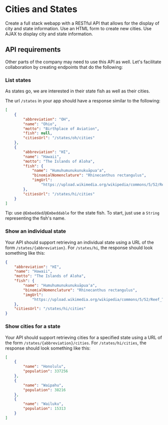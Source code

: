 # Cities and States

Create a full stack webapp with a RESTful API that allows for the display of city and state information. Use an HTML form to create new cities. Use AJAX to display city and state information.

## API requirements

Other parts of the company may need to use this API as well. Let's facilitate collaboration by creating endpoints that do the following:

### List states

As states go, we are interested in their state fish as well as their cities.

The url `/states` in your app should have a response similar to the following:

```json
[
	{
		"abbreviation": "OH",
		"name": "Ohio",
		"motto": "Birthplace of Aviation",
		"fish": null,
		"citiesUrl": "/states/oh/cities"
	},
	{
		"abbreviation": "HI",
		"name": "Hawaii",
		"motto": "The Islands of Aloha",
		"fish": {
			"name": "Humuhumunukunukuāpuaʻa",
			"binomialNomenclature": "Rhinecanthus rectangulus",
			"imgUrl":
				"https://upload.wikimedia.org/wikipedia/commons/5/52/Reef_Triggerfish_1.JPG"
		},
		"citiesUrl": "/states/hi/cities"
	}
]
```

Tip: use `@Embedded`/`@Embeddable` for the state fish. To start, just use a `String` representing the fish's name.

### Show an individual state

Your API should support retrieving an individual state using a URL of the form `/states/{abbreviation}`. For `/states/hi`, the response should look something like this:

```json
{
	"abbreviation": "HI",
	"name": "Hawaii",
	"motto": "The Islands of Aloha",
	"fish": {
		"name": "Humuhumunukunukuāpuaʻa",
		"binomialNomenclature": "Rhinecanthus rectangulus",
		"imgUrl":
			"https://upload.wikimedia.org/wikipedia/commons/5/52/Reef_Triggerfis	h_1.JPG"
	},
	"citiesUrl": "/states/hi/cities"
}
```

### Show cities for a state

Your API should support retrieving cities for a specified state using a URL of the form `/states/{abbreviation}/cities`. For `/states/hi/cities`, the response should look something like this:

```json
[
	{
		"name": "Honolulu",
		"population": 337256
	},
	{
		"name": "Waipahu",
		"population": 38216
	},
	{
		"name": "Wailuku",
		"population": 15313
	}
]
```
